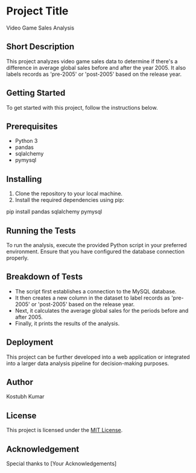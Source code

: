 # Project Title
Video Game Sales Analysis

## Short Description
This project analyzes video game sales data to determine if there's a difference in average global sales before and after the year 2005. It also labels records as 'pre-2005' or 'post-2005' based on the release year.

## Getting Started
To get started with this project, follow the instructions below.

## Prerequisites
- Python 3
- pandas
- sqlalchemy
- pymysql

## Installing
1. Clone the repository to your local machine.
2. Install the required dependencies using pip:

pip install pandas sqlalchemy pymysql


## Running the Tests
To run the analysis, execute the provided Python script in your preferred environment. Ensure that you have configured the database connection properly.

## Breakdown of Tests
- The script first establishes a connection to the MySQL database.
- It then creates a new column in the dataset to label records as 'pre-2005' or 'post-2005' based on the release year.
- Next, it calculates the average global sales for the periods before and after 2005.
- Finally, it prints the results of the analysis.

## Deployment
This project can be further developed into a web application or integrated into a larger data analysis pipeline for decision-making purposes.

## Author
Kostubh Kumar

## License
This project is licensed under the [MIT License](https://opensource.org/licenses/MIT).

## Acknowledgement
Special thanks to [Your Acknowledgements]

